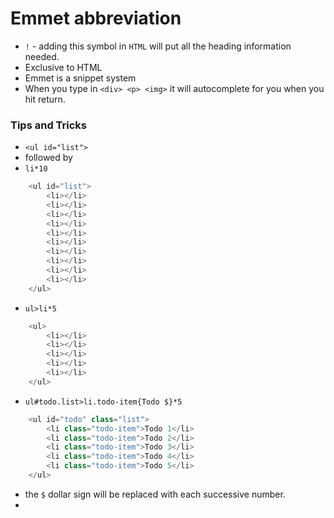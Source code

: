 # Emmet abbreviation
* `!` - adding this symbol in `HTML` will put all the heading information needed.
* Exclusive to HTML 
* Emmet is a snippet system
* When you type in `<div> <p> <img>` it will autocomplete for you when you hit return.
### Tips and Tricks 
* `<ul id="list">`
* followed by 
* `li*10`
```javascript
    <ul id="list">
        <li></li>
        <li></li>
        <li></li>
        <li></li>
        <li></li>
        <li></li>
        <li></li>
        <li></li>
        <li></li>
        <li></li>
    </ul>
```
* `ul>li*5`

```javascript 
    <ul>
        <li></li>
        <li></li>
        <li></li>
        <li></li>
        <li></li>
    </ul>
```
* `ul#todo.list>li.todo-item{Todo $}*5`
```javascript
    <ul id="todo" class="list">
        <li class="todo-item">Todo 1</li>
        <li class="todo-item">Todo 2</li>
        <li class="todo-item">Todo 3</li>
        <li class="todo-item">Todo 4</li>
        <li class="todo-item">Todo 5</li>
    </ul>
```
* the `$` dollar sign will be replaced with each successive number.
* 